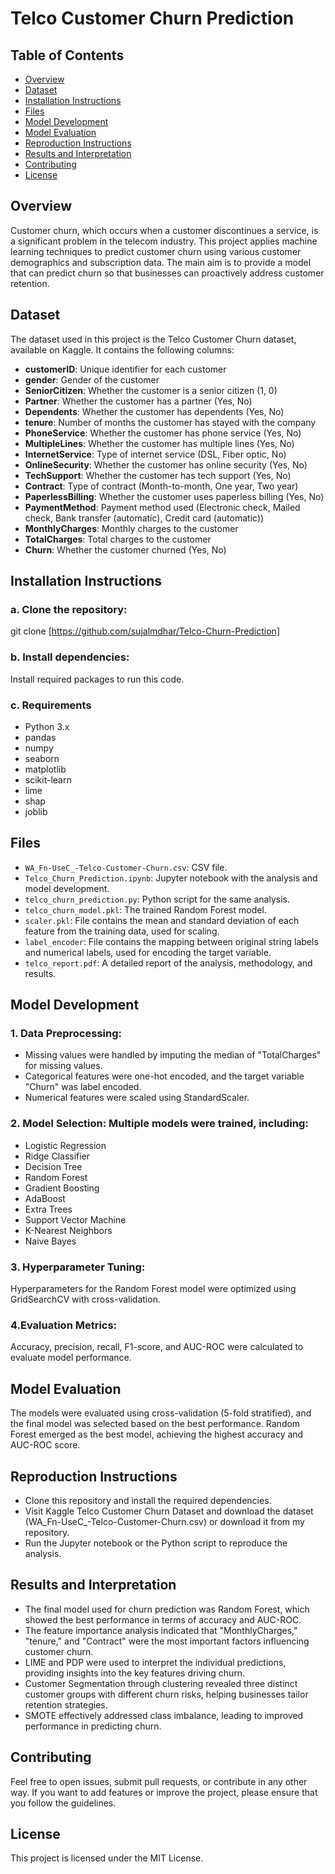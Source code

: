 # Telco Customer Churn Prediction

## Table of Contents
- [Overview](#overview)
- [Dataset](#dataset)
- [Installation Instructions](#installation-instructions)
- [Files](#files)
- [Model Development](#model-development)
- [Model Evaluation](#model-evaluation)
- [Reproduction Instructions](#reproduction-instructions)
- [Results and Interpretation](#results-and-interpretation)
- [Contributing](#contributing)
- [License](#license)

## Overview

Customer churn, which occurs when a customer discontinues a service, is a significant problem in the telecom industry. This project applies machine learning techniques to predict customer churn using various customer demographics and subscription data. The main aim is to provide a model that can predict churn so that businesses can proactively address customer retention. 

## Dataset
The dataset used in this project is the Telco Customer Churn dataset, available on Kaggle. It contains the following columns:
- **customerID**: Unique identifier for each customer
- **gender**: Gender of the customer
- **SeniorCitizen**: Whether the customer is a senior citizen (1, 0)
- **Partner**: Whether the customer has a partner (Yes, No)
- **Dependents**: Whether the customer has dependents (Yes, No)
- **tenure**: Number of months the customer has stayed with the company
- **PhoneService**: Whether the customer has phone service (Yes, No)
- **MultipleLines**: Whether the customer has multiple lines (Yes, No)
- **InternetService**: Type of internet service (DSL, Fiber optic, No)
- **OnlineSecurity**: Whether the customer has online security (Yes, No)
- **TechSupport**: Whether the customer has tech support (Yes, No)
- **Contract**: Type of contract (Month-to-month, One year, Two year)
- **PaperlessBilling**: Whether the customer uses paperless billing (Yes, No)
- **PaymentMethod**: Payment method used (Electronic check, Mailed check, Bank transfer (automatic), Credit card (automatic))
- **MonthlyCharges**: Monthly charges to the customer
- **TotalCharges**: Total charges to the customer
- **Churn**: Whether the customer churned (Yes, No)

## Installation Instructions

### a. Clone the repository:
git clone [https://github.com/sujalmdhar/Telco-Churn-Prediction]

### b. Install dependencies:
Install required packages to run this code.

### c. Requirements
- Python 3.x
- pandas
- numpy
- seaborn
- matplotlib
- scikit-learn
- lime
- shap
- joblib

## Files
- `WA_Fn-UseC_-Telco-Customer-Churn.csv`: CSV file.
- `Telco_Churn_Prediction.ipynb`: Jupyter notebook with the analysis and model development.
- `telco_churn_prediction.py`: Python script for the same analysis.
- `telco_churn_model.pkl`: The trained Random Forest model.
- `scaler.pkl`: File contains the mean and standard deviation of each feature from the training data, used for scaling.
- `label_encoder`: File contains the mapping between original string labels and numerical labels, used for encoding the target variable.
- `telco_report.pdf`: A detailed report of the analysis, methodology, and results.

## Model Development

### 1. Data Preprocessing:
- Missing values were handled by imputing the median of "TotalCharges" for missing values.
- Categorical features were one-hot encoded, and the target variable "Churn" was label encoded.
- Numerical features were scaled using StandardScaler.

### 2. Model Selection: Multiple models were trained, including:
- Logistic Regression
- Ridge Classifier
- Decision Tree
- Random Forest
- Gradient Boosting
- AdaBoost
- Extra Trees
- Support Vector Machine
- K-Nearest Neighbors
- Naive Bayes
    
### 3. Hyperparameter Tuning: 
Hyperparameters for the Random Forest model were optimized using GridSearchCV with cross-validation.

### 4.Evaluation Metrics:
Accuracy, precision, recall, F1-score, and AUC-ROC were calculated to evaluate model performance.

## Model Evaluation
The models were evaluated using cross-validation (5-fold stratified), and the final model was selected based on the best performance. Random Forest emerged as the best model, achieving the highest accuracy and AUC-ROC score.

## Reproduction Instructions
- Clone this repository and install the required dependencies.
- Visit Kaggle Telco Customer Churn Dataset and download the dataset (WA_Fn-UseC_-Telco-Customer-Churn.csv) or download it from my repository.
- Run the Jupyter notebook or the Python script to reproduce the analysis.

## Results and Interpretation
- The final model used for churn prediction was Random Forest, which showed the best performance in terms of accuracy and AUC-ROC.
- The feature importance analysis indicated that "MonthlyCharges," "tenure," and "Contract" were the most important factors influencing customer churn.
- LIME and PDP were used to interpret the individual predictions, providing insights into the key features driving churn.
- Customer Segmentation through clustering revealed three distinct customer groups with different churn risks, helping businesses tailor retention strategies.
- SMOTE effectively addressed class imbalance, leading to improved performance in predicting churn.

## Contributing
Feel free to open issues, submit pull requests, or contribute in any other way. If you want to add features or improve the project, please ensure that you follow the guidelines.

## License
This project is licensed under the MIT License.
